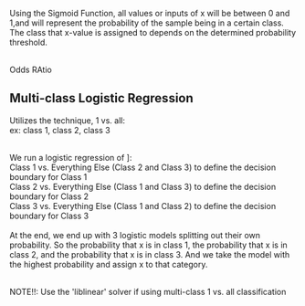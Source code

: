 Using the Sigmoid Function, all values or inputs of x will be between 0 and 1,and will represent the probability of the sample being in a certain class. The class that x-value is assigned to depends on the determined probability threshold.<br><Br>

Odds RAtio

## Multi-class Logistic Regression
Utilizes the technique, 1 vs. all: <br>
ex: class 1, class 2, class 3 <br> <br>

We run a logistic regression of ]:<br>
Class 1 vs. Everything Else (Class 2 and Class 3) to define the decision boundary for Class 1<br>
Class 2 vs. Everything Else (Class 1 and Class 3) to define the decision boundary for Class 2<br>
Class 3 vs. Everything Else (Class 1 and Class 2) to define the decision boundary for Class 3<br><Br>
At the end, we end up with 3 logistic models splitting out their own probability. So the probability that x is in class 1, the probability that x is in class 2, and the probability that x is in class 3. And we take the model with the highest probability and assign x to that category. <br> <br>

NOTE!!: Use the 'liblinear' solver if using multi-class 1 vs. all classification
